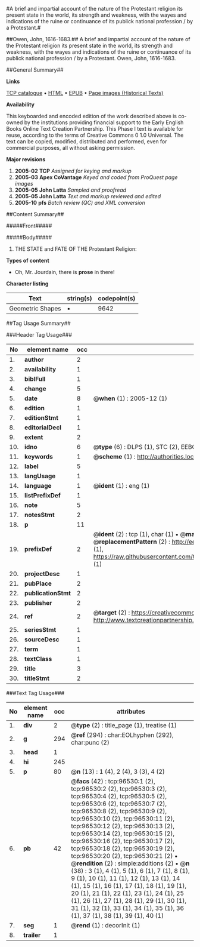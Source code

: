 #A brief and impartial account of the nature of the Protestant religion its present state in the world, its strength and weakness, with the wayes and indications of the ruine or continuance of its publick national profession / by a Protestant.#

##Owen, John, 1616-1683.##
A brief and impartial account of the nature of the Protestant religion its present state in the world, its strength and weakness, with the wayes and indications of the ruine or continuance of its publick national profession / by a Protestant.
Owen, John, 1616-1683.

##General Summary##

**Links**

[TCP catalogue](http://www.ota.ox.ac.uk/tcp/)  • 
[HTML](http://tei.it.ox.ac.uk/tcp/Texts-HTML/free/A53/A53667.html)  • 
[EPUB](http://tei.it.ox.ac.uk/tcp/Texts-EPUB/free/A53/A53667.epub) • 
[Page images (Historical Texts)](https://data.historicaltexts.jisc.ac.uk/view?pubId=eebo-13014537e&pageId=eebo-13014537e-96530-1)

**Availability**

This keyboarded and encoded edition of the
	       work described above is co-owned by the institutions
	       providing financial support to the Early English Books
	       Online Text Creation Partnership. This Phase I text is
	       available for reuse, according to the terms of Creative
	       Commons 0 1.0 Universal. The text can be copied,
	       modified, distributed and performed, even for
	       commercial purposes, all without asking permission.

**Major revisions**

1. __2005-02__ __TCP__ *Assigned for keying and markup*
1. __2005-03__ __Apex CoVantage__ *Keyed and coded from ProQuest page images*
1. __2005-05__ __John Latta__ *Sampled and proofread*
1. __2005-05__ __John Latta__ *Text and markup reviewed and edited*
1. __2005-10__ __pfs__ *Batch review (QC) and XML conversion*

##Content Summary##

#####Front#####

#####Body#####

1. THE STATE and FATE OF THE Protestant Religion:

**Types of content**

  * Oh, Mr. Jourdain, there is **prose** in there!

**Character listing**


|Text|string(s)|codepoint(s)|
|---|---|---|
|Geometric Shapes|▪|9642|

##Tag Usage Summary##

###Header Tag Usage###

|No|element name|occ|attributes|
|---|---|---|---|
|1.|__author__|2||
|2.|__availability__|1||
|3.|__biblFull__|1||
|4.|__change__|5||
|5.|__date__|8| @__when__ (1) : 2005-12 (1)|
|6.|__edition__|1||
|7.|__editionStmt__|1||
|8.|__editorialDecl__|1||
|9.|__extent__|2||
|10.|__idno__|6| @__type__ (6) : DLPS (1), STC (2), EEBO-CITATION (1), OCLC (1), VID (1)|
|11.|__keywords__|1| @__scheme__ (1) : http://authorities.loc.gov/ (1)|
|12.|__label__|5||
|13.|__langUsage__|1||
|14.|__language__|1| @__ident__ (1) : eng (1)|
|15.|__listPrefixDef__|1||
|16.|__note__|5||
|17.|__notesStmt__|2||
|18.|__p__|11||
|19.|__prefixDef__|2| @__ident__ (2) : tcp (1), char (1)  •  @__matchPattern__ (2) : ([0-9\-]+):([0-9IVX]+) (1), (.+) (1)  •  @__replacementPattern__ (2) : http://eebo.chadwyck.com/downloadtiff?vid=$1&page=$2 (1), https://raw.githubusercontent.com/textcreationpartnership/Texts/master/tcpchars.xml#$1 (1)|
|20.|__projectDesc__|1||
|21.|__pubPlace__|2||
|22.|__publicationStmt__|2||
|23.|__publisher__|2||
|24.|__ref__|2| @__target__ (2) : https://creativecommons.org/publicdomain/zero/1.0/ (1), http://www.textcreationpartnership.org/docs/. (1)|
|25.|__seriesStmt__|1||
|26.|__sourceDesc__|1||
|27.|__term__|1||
|28.|__textClass__|1||
|29.|__title__|3||
|30.|__titleStmt__|2||


###Text Tag Usage###

|No|element name|occ|attributes|
|---|---|---|---|
|1.|__div__|2| @__type__ (2) : title_page (1), treatise (1)|
|2.|__g__|294| @__ref__ (294) : char:EOLhyphen (292), char:punc (2)|
|3.|__head__|1||
|4.|__hi__|245||
|5.|__p__|80| @__n__ (13) : 1 (4), 2 (4), 3 (3), 4 (2)|
|6.|__pb__|42| @__facs__ (42) : tcp:96530:1 (2), tcp:96530:2 (2), tcp:96530:3 (2), tcp:96530:4 (2), tcp:96530:5 (2), tcp:96530:6 (2), tcp:96530:7 (2), tcp:96530:8 (2), tcp:96530:9 (2), tcp:96530:10 (2), tcp:96530:11 (2), tcp:96530:12 (2), tcp:96530:13 (2), tcp:96530:14 (2), tcp:96530:15 (2), tcp:96530:16 (2), tcp:96530:17 (2), tcp:96530:18 (2), tcp:96530:19 (2), tcp:96530:20 (2), tcp:96530:21 (2)  •  @__rendition__ (2) : simple:additions (2)  •  @__n__ (38) : 3 (1), 4 (1), 5 (1), 6 (1), 7 (1), 8 (1), 9 (1), 10 (1), 11 (1), 12 (1), 13 (1), 14 (1), 15 (1), 16 (1), 17 (1), 18 (1), 19 (1), 20 (1), 21 (1), 22 (1), 23 (1), 24 (1), 25 (1), 26 (1), 27 (1), 28 (1), 29 (1), 30 (1), 31 (1), 32 (1), 33 (1), 34 (1), 35 (1), 36 (1), 37 (1), 38 (1), 39 (1), 40 (1)|
|7.|__seg__|1| @__rend__ (1) : decorInit (1)|
|8.|__trailer__|1||
